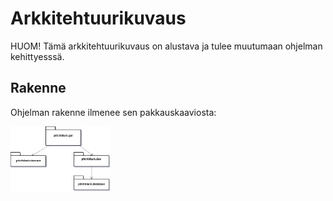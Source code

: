 # Arkkitehtuurikuvaus
HUOM! Tämä arkkitehtuurikuvaus on alustava ja tulee muutumaan ohjelman kehittyesssä.
## Rakenne

Ohjelman rakenne ilmenee sen pakkauskaaviosta:

<img src="https://github.com/JoonaHa/OTM-harjoitustyo/blob/master/dokumentaatio/Pakkauskaavio.png" width="160">
